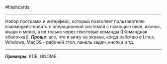 #flashcards 
***
Набор программ и интерфейс, который позволяет пользователю взаимодействовать с операционной системой с помощью окон, иконок, мыши и меню, а не только через текстовые команды [[Командная оболочка]].
***Проще***: все, что я вижу на экране, когда работаю в Linux, Windows, MacOS - рабочий стол, панель задач, кнопки и тд.
***
***Примеры***: KDE, GNOME.
